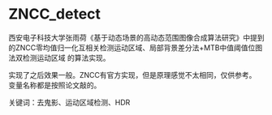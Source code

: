 # ZNCC_detect
西安电子科技大学张雨荷《基于动态场景的高动态范围图像合成算法研究》中提到的ZNCC零均值归一化互相关检测运动区域、局部背景差分法+MTB中值阈值位图法双检测运动区域 的算法实现。

实现了之后效果一般。ZNCC有官方实现，但是原理感觉不太相同，仅供参考。
变量名称都是按照论文敲的。

关键词：去鬼影、运动区域检测、HDR
